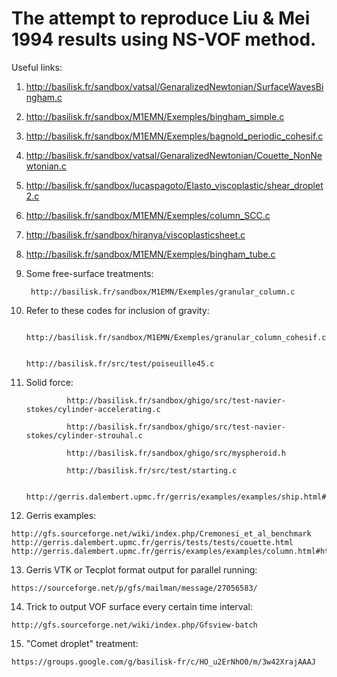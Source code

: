 # The attempt to reproduce Liu & Mei 1994 results using NS-VOF method.

Useful links:

1. http://basilisk.fr/sandbox/vatsal/GenaralizedNewtonian/SurfaceWavesBingham.c
2. http://basilisk.fr/sandbox/M1EMN/Exemples/bingham_simple.c
3. http://basilisk.fr/sandbox/M1EMN/Exemples/bagnold_periodic_cohesif.c
4. http://basilisk.fr/sandbox/vatsal/GenaralizedNewtonian/Couette_NonNewtonian.c
5. http://basilisk.fr/sandbox/lucaspagoto/Elasto_viscoplastic/shear_droplet2.c
6. http://basilisk.fr/sandbox/M1EMN/Exemples/column_SCC.c
7. http://basilisk.fr/sandbox/hiranya/viscoplasticsheet.c
8. http://basilisk.fr/sandbox/M1EMN/Exemples/bingham_tube.c
9. Some free-surface treatments:

        http://basilisk.fr/sandbox/M1EMN/Exemples/granular_column.c

11. Refer to these codes for inclusion of gravity: 

                                                http://basilisk.fr/sandbox/M1EMN/Exemples/granular_column_cohesif.c

                                                http://basilisk.fr/src/test/poiseuille45.c

11. Solid force: 

                 http://basilisk.fr/sandbox/ghigo/src/test-navier-stokes/cylinder-accelerating.c

                 http://basilisk.fr/sandbox/ghigo/src/test-navier-stokes/cylinder-strouhal.c
                 
                 http://basilisk.fr/sandbox/ghigo/src/myspheroid.h
                 
                 http://basilisk.fr/src/test/starting.c
                 
                 http://gerris.dalembert.upmc.fr/gerris/examples/examples/ship.html#htoc17
                 
12. Gerris examples:

```
http://gfs.sourceforge.net/wiki/index.php/Cremonesi_et_al_benchmark
http://gerris.dalembert.upmc.fr/gerris/tests/tests/couette.html
http://gerris.dalembert.upmc.fr/gerris/examples/examples/column.html#htoc9
```

13. Gerris VTK or Tecplot format output for parallel running:

```
https://sourceforge.net/p/gfs/mailman/message/27056583/
```

14. Trick to output VOF surface every certain time interval:
```
http://gfs.sourceforge.net/wiki/index.php/Gfsview-batch
```

15. "Comet droplet" treatment:
```
https://groups.google.com/g/basilisk-fr/c/HO_u2ErNhO0/m/3w42XrajAAAJ
```
